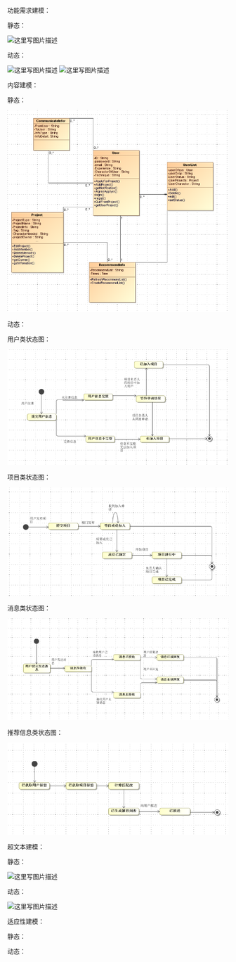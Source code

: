 功能需求建模：

静态：

![这里写图片描述](https://img-blog.csdn.net/20180601005232865?watermark/2/text/aHR0cHM6Ly9ibG9nLmNzZG4ubmV0L0FwYXRoZXRpY2Fs/font/5a6L5L2T/fontsize/400/fill/I0JBQkFCMA==/dissolve/70)

动态：

![这里写图片描述](https://img-blog.csdn.net/20180601005330543?watermark/2/text/aHR0cHM6Ly9ibG9nLmNzZG4ubmV0L0FwYXRoZXRpY2Fs/font/5a6L5L2T/fontsize/400/fill/I0JBQkFCMA==/dissolve/70)
![这里写图片描述](https://img-blog.csdn.net/20180601005432185?watermark/2/text/aHR0cHM6Ly9ibG9nLmNzZG4ubmV0L0FwYXRoZXRpY2Fs/font/5a6L5L2T/fontsize/400/fill/I0JBQkFCMA==/dissolve/70)

内容建模：

静态：

![1527822421827](imgdir/classimg.png)

动态：

用户类状态图：

![1527822517614](imgdir/1527822517614.png)

项目类状态图：

![1527822462660](imgdir/1527822462660.png)

消息类状态图：

![1527822551048](imgdir/1527822551048.png)

推荐信息类状态图：

![1527822569366](imgdir/1527822569366.png)

超文本建模：

静态：

![这里写图片描述](https://img-blog.csdn.net/20180601005456986?watermark/2/text/aHR0cHM6Ly9ibG9nLmNzZG4ubmV0L0FwYXRoZXRpY2Fs/font/5a6L5L2T/fontsize/400/fill/I0JBQkFCMA==/dissolve/70)

动态：

![这里写图片描述](https://img-blog.csdn.net/20180601005520616?watermark/2/text/aHR0cHM6Ly9ibG9nLmNzZG4ubmV0L0FwYXRoZXRpY2Fs/font/5a6L5L2T/fontsize/400/fill/I0JBQkFCMA==/dissolve/70)

适应性建模：

静态：



动态：



